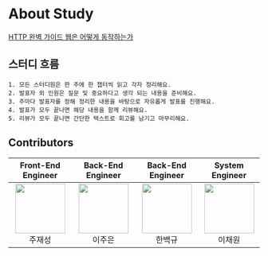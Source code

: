 # About Study

[HTTP 완벽 가이드 웹은 어떻게 동작하는가](https://book.naver.com/bookdb/book_detail.naver?bid=8509980)

## 스터디 흐름

```
1. 모든 스터디원은 한 주에 한 챕터씩 읽고 각자 정리해요.
2. 발표자 외 인원은 질문 및 중요하다고 생각 되는 내용을 준비해요.
3. 주마다 발표자를 정해 정리한 내용을 바탕으로 자유롭게 발표를 진행해요.
4. 발표가 모두 끝나면 해당 내용을 함께 리뷰해요.
5. 리뷰가 모두 끝나면 간단한 텍스트로 회고를 남기고 마무리해요.
```

## Contributors

|                                                 Front-End Engineer                                                  |                                                                          Back-End Engineer                                                                          |                                                                         Back-End Engineer                                                                          |                                                                          System Engineer                                                                           |
|:-------------------------------------------------------------------------------------------------------------------:|:-------------------------------------------------------------------------------------------------------------------------------------------------------------------:|:------------------------------------------------------------------------------------------------------------------------------------------------------------------:|:------------------------------------------------------------------------------------------------------------------------------------------------------------------:|
| [<img src="https://avatars.githubusercontent.com/u/61540377?v=4" alt="" style="width:100px;100px;">](https://github.com/JooJaeSeong) <br/><div align="center">주재성</div> | [<img src="https://avatars.githubusercontent.com/u/53311112?v=4" alt="" style="width:100px;100px;">](https://github.com/bahar-j) <br/><div align="center">이주은</div> | [<img src="https://avatars.githubusercontent.com/u/67765871?v=4" alt="" style="width:100px;100px;">](https://github.com/white-gyu) <br/><div align="center">한백규</div>  | [<img src="https://avatars.githubusercontent.com/u/48678849?v=4" alt="" style="width:100px;100px;">](https://github.com/lcw729) <br/><div align="center">이채원</div> |